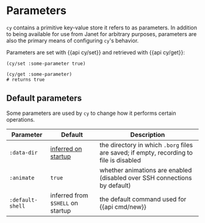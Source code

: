 # Parameters

`cy` contains a primitive key-value store it refers to as parameters. In addition to being available for use from Janet for arbitrary purposes, parameters are also the primary means of configuring `cy`'s behavior.

Parameters are set with {{api cy/set}} and retrieved with {{api cy/get}}:

```janet
(cy/set :some-parameter true)

(cy/get :some-parameter)
# returns true
```

## Default parameters

Some parameters are used by `cy` to change how it performs certain operations.

| Parameter        | Default                                                                   | Description                                                                             |
| ---------------- | ------------------------------------------------------------------------- | --------------------------------------------------------------------------------------- |
| `:data-dir`      | [inferred on startup](replay-mode.md#recording-terminal-sessions-to-disk) | the directory in which `.borg` files are saved; if empty, recording to file is disabled |
| `:animate`       | `true`                                                                    | whether animations are enabled (disabled over SSH connections by default)               |
| `:default-shell` | inferred from `$SHELL` on startup                                         | the default command used for {{api cmd/new}}                               |
